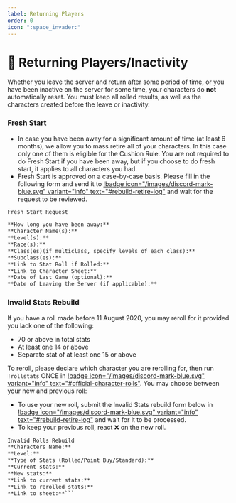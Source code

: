 ```yaml
---
label: Returning Players
order: 0
icon: ":space_invader:"
---
```

<style>
h1:before { 
  content: "👾 ";
}
</style>
# Returning Players/Inactivity

Whether you leave the server and return after some period of time, or you have been inactive on the server for some time, your characters do **not** automatically reset. You must keep all rolled results, as well as the characters created before the leave or inactivity. 

### Fresh Start
- In case you have been away for a significant amount of time (at least 6 months), we allow you to mass retire all of your characters. In this case only one of them is eligible for the Cushion Rule. You are not required to do Fresh Start if you have been away, but if you choose to do fresh start, it applies to all characters you had.
- Fresh Start is approved on a case-by-case basis. Please fill in the following form and send it to [!badge icon="/images/discord-mark-blue.svg" variant="info" text="#rebuild-retire-log"](https://discordapp.com/channels/512870694883950598/542953099560615946) and wait for the request to be reviewed.

```md
Fresh Start Request

**How long you have been away:** 
**Character Name(s):** 
**Level(s):** 
**Race(s):** 
**Class(es)(if multiclass, specify levels of each class):** 
**Subclass(es):** 
**Link to Stat Roll if Rolled:** 
**Link to Character Sheet:** 
**Date of Last Game (optional):** 
**Date of Leaving the Server (if applicable):** 
```

### Invalid Stats Rebuild
If you have a roll made before 11 August 2020, you may reroll for it provided you lack one of the following:
- 70 or above in total stats
- At least one 14 or above
- Separate stat of at least one 15 or above

To reroll, please declare which character you are rerolling for, then run `!rollstats` ONCE in [!badge icon="/images/discord-mark-blue.svg" variant="info" text="#official-character-rolls"](https://discord.com/channels/512870694883950598/513963351567499264). You may choose between your new and previous roll:
- To use your new roll, submit the Invalid Stats rebuild form below in [!badge icon="/images/discord-mark-blue.svg" variant="info" text="#rebuild-retire-log"](https://discordapp.com/channels/512870694883950598/542953099560615946) and wait for it to be processed.
- To keep your previous roll, react ❌ on the new roll.

```md
Invalid Rolls Rebuild
**Characters Name:**
**Level:**
**Type of Stats (Rolled/Point Buy/Standard):**
**Current stats:**
**New stats:**
**Link to current stats:**
**Link to rerolled stats:**
**Link to sheet:**```